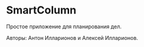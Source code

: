 # SmartColumn
Простое приложение для планирования дел.

Авторы: Антон Илларионов и Алексей Илларионов.
